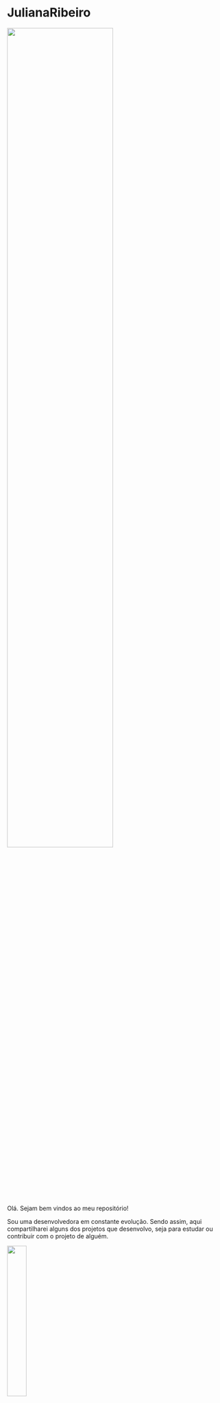 # JulianaRibeiro
<img width="70%" align="center" src="https://github.com/JuRibeiro/JulianaRibeiro/blob/main/img/mulheres-na-tech.jpg">

Olá. Sejam bem vindos ao meu repositório!

Sou uma desenvolvedora em constante evolução. Sendo assim, aqui compartilharei alguns dos projetos que desenvolvo, seja para estudar ou contribuir com o projeto de alguém.

<a href="https://www.linkedin.com/in/juliana-ribeiro-b71316153/">
<img width="30%"src="https://github.com/JuRibeiro/JulianaRibeiro/blob/main/img/linkedin.png"> 

![YOUR github stats](https://github-readme-stats.vercel.app/api?username=JuRibeiro)

[![Top Langs](https://github-readme-stats.vercel.app/api/top-langs/?username=JuRibeiro)](https://github.com/JuRibeiro?tab=repositories)